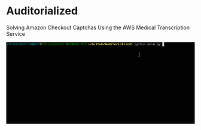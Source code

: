 
# Auditorialized
Solving Amazon Checkout Captchas Using the AWS Medical Transcription Service

<p align="center">
	<img src ="static/demo.gif">
</p>